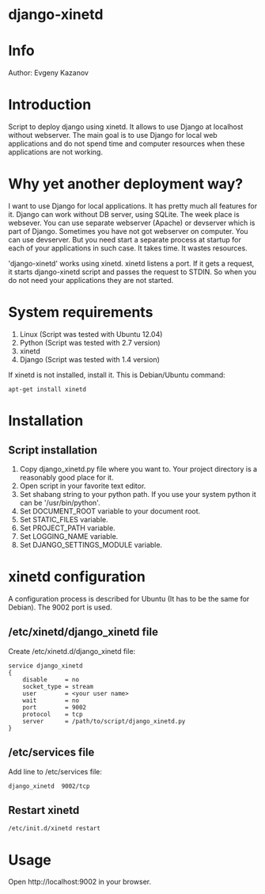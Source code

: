 django-xinetd
=============

# Info #

Author: Evgeny Kazanov

# Introduction #

Script to deploy django using xinetd. It allows to use Django at
localhost without webserver. The main goal is to use Django for local
web applications and do not spend time and computer resources when
these applications are not working.

# Why yet another deployment way? #

I want to use Django for local applications. It has pretty much all
features for it. Django can work without DB server, using SQLite. The
week place is websever. You can use separate webserver (Apache) or
devserver which is part of Django. Sometimes you have not got
webserver on computer. You can use devserver. But you need start a
separate process at startup for each of your applications in such
case. It takes time. It wastes resources.

'django-xinetd' works using xinetd. xinetd listens a port. If it gets
a request, it starts django-xinetd script and passes the request to STDIN.
So when you do not need your applications they are not started.

# System requirements #

1. Linux (Script was tested with Ubuntu 12.04)
1. Python (Script was tested with 2.7 version)
1. xinetd
1. Django (Script was tested with 1.4 version)

If xinetd is not installed, install it. This is Debian/Ubuntu command:

`apt-get install xinetd`

# Installation #

## Script installation ##

1. Copy django_xinetd.py file where you want to. Your project directory is a reasonably good place for it.
1. Open script in your favorite text editor.
1. Set shabang string to your python path. If you use your system 
   python it can be '/usr/bin/python'.
1. Set DOCUMENT_ROOT variable to your document root.
1. Set STATIC_FILES variable.
1. Set PROJECT_PATH variable.
1. Set LOGGING_NAME variable.
1. Set DJANGO\_SETTINGS\_MODULE variable.

# xinetd configuration #

A configuration process is described for Ubuntu (It has to be the same
for Debian). The 9002 port is used.

## /etc/xinetd/django_xinetd file ##

Create /etc/xinetd.d/django_xinetd file:

    service django_xinetd
    {
    	disable		= no
    	socket_type	= stream
    	user		= <your user name>
    	wait		= no
    	port		= 9002
    	protocol	= tcp
    	server		= /path/to/script/django_xinetd.py
    }

## /etc/services file ##

Add line to /etc/services file:

`django_xinetd	9002/tcp`

## Restart xinetd ##

`/etc/init.d/xinetd restart`

# Usage #

Open http://localhost:9002 in your browser.


